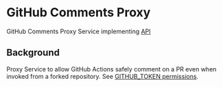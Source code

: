 # GitHub Comments Proxy
GitHub Comments Proxy Service implementing [API](https://buf.build/safedep/api/docs/main:safedep.services.ghcp.v1)

## Background

Proxy Service to allow GitHub Actions safely comment on a PR even when invoked from a forked repository. See [GITHUB_TOKEN permissions](https://docs.github.com/en/actions/security-for-github-actions/security-guides/automatic-token-authentication#permissions-for-the-github_token).
